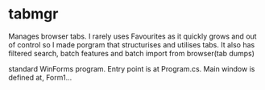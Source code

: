 # tabmgr

Manages browser tabs.
I rarely uses Favourites as it quickly grows and out of control so I made porgram that structurises and utilises tabs.
It also has filtered search, batch features and batch import from browser(tab dumps)



standard WinForms program. Entry point is at Program.cs. Main window is defined at, Form1...
